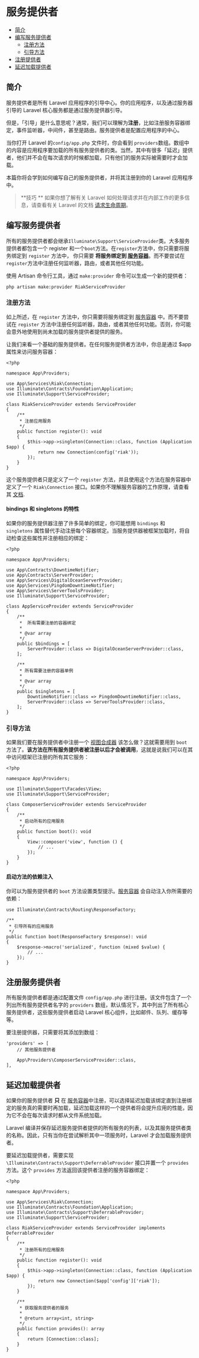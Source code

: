 # 服务提供者

- [简介](#introduction)
- [编写服务提供者](#writing-service-providers)
    - [注册方法](#the-register-method)
    - [引导方法](#the-boot-method)
- [注册提供者](#registering-providers)
- [延迟加载提供者](#deferred-providers)

<a name="introduction"></a>
## 简介

服务提供者是所有 Laravel 应用程序的引导中心。你的应用程序，以及通过服务器引导的 Laravel 核心服务都是通过服务提供器引导。

但是，「引导」是什么意思呢？通常，我们可以理解为**注册**，比如注册服务容器绑定，事件监听器，中间件，甚至是路由。服务提供者是配置应用程序的中心。

当你打开 Laravel 的`config/app.php`  文件时，你会看到 `providers`数组。数组中的内容是应用程序要加载的所有服务提供者的类。当然，其中有很多「延迟」提供者，他们并不会在每次请求的时候都加载，只有他们的服务实际被需要时才会加载。

本篇你将会学到如何编写自己的服务提供者，并将其注册到你的 Laravel 应用程序中。

> **技巧 **
> 如果你想了解有关 Laravel 如何处理请求并在内部工作的更多信息，请查看有关 Laravel 的文档 [请求生命周期](/docs/laravel/10.x/lifecycle)。

<a name="writing-service-providers"></a>
## 编写服务提供者

所有的服务提供者都会继承`Illuminate\Support\ServiceProvider`类。大多服务提供者都包含一个 register 和一个`boot`方法。在`register`方法中，你只需要将服务绑定到 `register` 方法中， 你只需要 **将服务绑定到 [服务容器](/docs/laravel/10.x/container)**。而不要尝试在`register`方法中注册任何监听器，路由，或者其他任何功能。



使用 Artisan 命令行工具，通过 `make:provider` 命令可以生成一个新的提供者：

```shell
php artisan make:provider RiakServiceProvider
```

<a name="the-register-method"></a>
### 注册方法

如上所述，在 `register` 方法中，你只需要将服务绑定到 [服务容器](/docs/laravel/9.x/container) 中。而不要尝试在 `register` 方法中注册任何监听器，路由，或者其他任何功能。否则，你可能会意外地使用到尚未加载的服务提供者提供的服务。

让我们来看一个基础的服务提供者。在任何服务提供者方法中，你总是通过 $app 属性来访问服务容器：

    <?php

    namespace App\Providers;

    use App\Services\Riak\Connection;
    use Illuminate\Contracts\Foundation\Application;
    use Illuminate\Support\ServiceProvider;

    class RiakServiceProvider extends ServiceProvider
    {
        /**
         * 注册应用服务
         */
        public function register(): void
        {
            $this->app->singleton(Connection::class, function (Application $app) {
                return new Connection(config('riak'));
            });
        }
    }

这个服务提供者只是定义了一个 `register` 方法，并且使用这个方法在服务容器中定义了一个 `Riak\Connection` 接口。如果你不理解服务容器的工作原理，请查看其 [文档](/docs/laravel/10.x/container).

<a name="bindings 和 singletons 的特性"></a>
#### bindings 和 singletons 的特性

如果你的服务提供器注册了许多简单的绑定，你可能想用 `bindings` 和 `singletons` 属性替代手动注册每个容器绑定。当服务提供器被框架加载时，将自动检查这些属性并注册相应的绑定：

    <?php

    namespace App\Providers;

    use App\Contracts\DowntimeNotifier;
    use App\Contracts\ServerProvider;
    use App\Services\DigitalOceanServerProvider;
    use App\Services\PingdomDowntimeNotifier;
    use App\Services\ServerToolsProvider;
    use Illuminate\Support\ServiceProvider;

    class AppServiceProvider extends ServiceProvider
    {
        /**
         *  所有需要注册的容器绑定
         *
         * @var array
         */
        public $bindings = [
            ServerProvider::class => DigitalOceanServerProvider::class,
        ];

        /**
         * 所有需要注册的容器单例
         *
         * @var array
         */
        public $singletons = [
            DowntimeNotifier::class => PingdomDowntimeNotifier::class,
            ServerProvider::class => ServerToolsProvider::class,
        ];
    }



<a name="引导方法"></a>
### 引导方法

如果我们要在服务提供者中注册一个 [视图合成器](/docs/laravel/10.x/views#view-composers) 该怎么做？这就需要用到 `boot` 方法了。**该方法在所有服务提供者被注册以后才会被调用**，这就是说我们可以在其中访问框架已注册的所有其它服务：

    <?php

    namespace App\Providers;

    use Illuminate\Support\Facades\View;
    use Illuminate\Support\ServiceProvider;

    class ComposerServiceProvider extends ServiceProvider
    {
        /**
         * 启动所有的应用服务
         */
        public function boot(): void
        {
            View::composer('view', function () {
                // ...
            });
        }
    }

<a name="启动方法的依赖注入"></a>
#### 启动方法的依赖注入

你可以为服务提供者的 `boot` 方法设置类型提示。[服务容器](/docs/laravel/10.x/container) 会自动注入你所需要的依赖：

    use Illuminate\Contracts\Routing\ResponseFactory;

    /**
     * 引导所有的应用服务
     */
    public function boot(ResponseFactory $response): void
    {
        $response->macro('serialized', function (mixed $value) {
            // ...
        });
    }

<a name="注册服务提供者"></a>
## 注册服务提供者

所有服务提供者都是通过配置文件 `config/app.php` 进行注册。该文件包含了一个列出所有服务提供者名字的 `providers` 数组，默认情况下，其中列出了所有核心服务提供者，这些服务提供者启动 Laravel 核心组件，比如邮件、队列、缓存等等。

要注册提供器，只需要将其添加到数组：

    'providers' => [
        // 其他服务提供者

        App\Providers\ComposerServiceProvider::class,
    ],

<a name="延迟加载提供者"></a>
## 延迟加载提供者

如果你的服务提供者 **只** 在 [服务容器](/docs/laravel/10.x/container)中注册，可以选择延迟加载该绑定直到注册绑定的服务真的需要时再加载，延迟加载这样的一个提供者将会提升应用的性能，因为它不会在每次请求时都从文件系统加载。



Laravel 编译并保存延迟服务提供者提供的所有服务的列表，以及其服务提供者类的名称。因此，只有当你在尝试解析其中一项服务时，Laravel 才会加载服务提供者。

要延迟加载提供者，需要实现 `\Illuminate\Contracts\Support\DeferrableProvider` 接口并置一个 `provides` 方法。这个 `provides` 方法返回该提供者注册的服务容器绑定：

    <?php

    namespace App\Providers;

    use App\Services\Riak\Connection;
    use Illuminate\Contracts\Foundation\Application;
    use Illuminate\Contracts\Support\DeferrableProvider;
    use Illuminate\Support\ServiceProvider;

    class RiakServiceProvider extends ServiceProvider implements DeferrableProvider
    {
        /**
         * 注册所有的应用服务
         */
        public function register(): void
        {
            $this->app->singleton(Connection::class, function (Application $app) {
                return new Connection($app['config']['riak']);
            });
        }

        /**
         * 获取服务提供者的服务
         *
         * @return array<int, string>
         */
        public function provides(): array
        {
            return [Connection::class];
        }
    }
